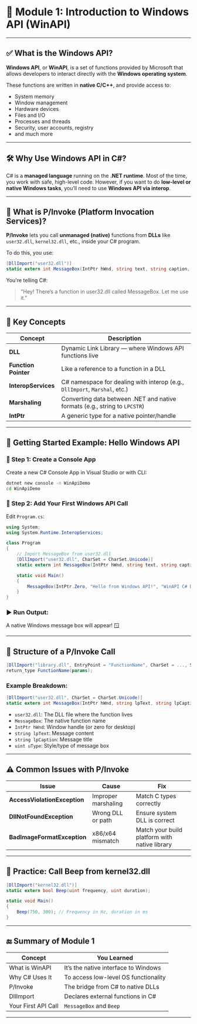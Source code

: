 # 📘 Module 1: Introduction to Windows API (WinAPI)

---

## ✅ What is the Windows API?

**Windows API**, or **WinAPI**, is a set of functions provided by Microsoft that allows developers to interact directly with the **Windows operating system**.

These functions are written in **native C/C++**, and provide access to:

* System memory
* Window management
* Hardware devices
* Files and I/O
* Processes and threads
* Security, user accounts, registry
* and much more

---

## 🛠 Why Use Windows API in C#?

C# is a **managed language** running on the **.NET runtime**. Most of the time, you work with safe, high-level code. However, if you want to do **low-level or native Windows tasks**, you’ll need to use **Windows API via interop**.

---

## 🔌 What is P/Invoke (Platform Invocation Services)?

**P/Invoke** lets you call **unmanaged (native)** functions from **DLLs** like `user32.dll`, `kernel32.dll`, etc., inside your C# program.

To do this, you use:

```csharp
[DllImport("user32.dll")]
static extern int MessageBox(IntPtr hWnd, string text, string caption, uint type);
```

You're telling C#:

> "Hey! There’s a function in user32.dll called MessageBox. Let me use it."

---

## 🧠 Key Concepts

| Concept              | Description                                                                |
| -------------------- | -------------------------------------------------------------------------- |
| **DLL**              | Dynamic Link Library — where Windows API functions live                    |
| **Function Pointer** | Like a reference to a function in a DLL                                    |
| **InteropServices**  | C# namespace for dealing with interop (e.g., `DllImport`, `Marshal`, etc.) |
| **Marshaling**       | Converting data between .NET and native formats (e.g., string to `LPCSTR`) |
| **IntPtr**           | A generic type for a native pointer/handle                                 |

---

## 🏁 Getting Started Example: Hello Windows API

### 🧪 Step 1: Create a Console App

Create a new C# Console App in Visual Studio or with CLI:

```bash
dotnet new console -n WinApiDemo
cd WinApiDemo
```

### 🧪 Step 2: Add Your First Windows API Call

Edit `Program.cs`:

```csharp
using System;
using System.Runtime.InteropServices;

class Program
{
    // Import MessageBox from user32.dll
    [DllImport("user32.dll", CharSet = CharSet.Unicode)]
    static extern int MessageBox(IntPtr hWnd, string text, string caption, uint type);

    static void Main()
    {
        MessageBox(IntPtr.Zero, "Hello from Windows API!", "WinAPI C# Demo", 0);
    }
}
```

### ▶️ Run Output:

A native Windows message box will appear! 🪟

---

## 🧱 Structure of a P/Invoke Call

```csharp
[DllImport("library.dll", EntryPoint = "FunctionName", CharSet = ..., SetLastError = ...)]
return_type FunctionName(params);
```

### Example Breakdown:

```csharp
[DllImport("user32.dll", CharSet = CharSet.Unicode)]
static extern int MessageBox(IntPtr hWnd, string lpText, string lpCaption, uint uType);
```

* `user32.dll`: The DLL file where the function lives
* `MessageBox`: The native function name
* `IntPtr hWnd`: Window handle (or zero for desktop)
* `string lpText`: Message content
* `string lpCaption`: Message title
* `uint uType`: Style/type of message box

---

## ⚠️ Common Issues with P/Invoke

| Issue                        | Cause               | Fix                                           |
| ---------------------------- | ------------------- | --------------------------------------------- |
| **AccessViolationException** | Improper marshaling | Match C types correctly                       |
| **DllNotFoundException**     | Wrong DLL or path   | Ensure system DLL is correct                  |
| **BadImageFormatException**  | x86/x64 mismatch    | Match your build platform with native library |

---

## 🧪 Practice: Call Beep from kernel32.dll

```csharp
[DllImport("kernel32.dll")]
static extern bool Beep(uint frequency, uint duration);

static void Main()
{
    Beep(750, 300); // Frequency in Hz, duration in ms
}
```

---

## 🔚 Summary of Module 1

| Concept             | You Learned                          |
| ------------------- | ------------------------------------ |
| What is WinAPI      | It’s the native interface to Windows |
| Why C# Uses It      | To access low-level OS functionality |
| P/Invoke            | The bridge from C# to native DLLs    |
| DllImport           | Declares external functions in C#    |
| Your First API Call | `MessageBox` and `Beep`              |

---